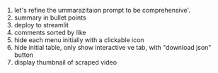 1. let's refine the ummarazitaion prompt to be comprehensive'. 
2. summary in bullet points
3. deploy to streamlit
4. comments sorted by like
5. hide each menu initially with a clickable icon
6. hide initial table, only show interactive ve tab, with "download json" button
7. display thumbnail of scraped video